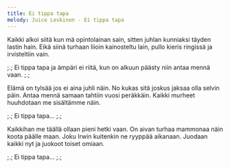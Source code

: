```yaml
---
title: Ei tippa tapa
melody: Juice Leskinen - Ei tippa tapa
---
```


Kaikki alkoi siitä kun mä opintolainan sain,
sitten juhlan kunniaksi täyden lastin hain.
Eikä siinä turhaan liioin kainosteltu lain,
pullo kieris ringissä ja irvisteltiin vain.

;.; Ei tippa tapa ja ämpäri ei riitä,
kun on alkuun päästy niin antaa mennä vaan. ;.;

Elämä on tylsää jos ei aina juhli näin.
No kukas sitä joskus jaksaa olla selvin päin.
Antaa mennä samaan tahtiin vuosi peräkkäin.
Kaikki murheet huuhdotaan me sisältämme näin.

;.; Ei tippa tapa... ;.;

Kaikkihan me täällä ollaan pieni hetki vaan.
On aivan turhaa mammonaa näin koota päälle maan.
Joku Irwin kuitenkin ne ryyppää aikanaan.
Juodaan kaikki nyt ja juokoot toiset omiaan.

;.; Ei tippa tapa... ;.;
